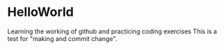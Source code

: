 # HelloWorld
Learning the working of github and practicing coding exercises
This is a test for "making and commit change".
